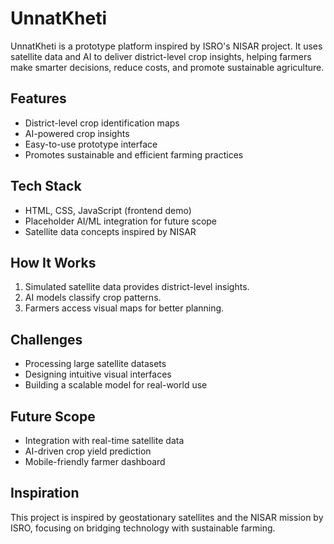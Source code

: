# UnnatKheti

UnnatKheti is a prototype platform inspired by ISRO's NISAR project. It uses satellite data and AI to deliver district-level crop insights, helping farmers make smarter decisions, reduce costs, and promote sustainable agriculture.

## Features
- District-level crop identification maps  
- AI-powered crop insights  
- Easy-to-use prototype interface  
- Promotes sustainable and efficient farming practices  

## Tech Stack
- HTML, CSS, JavaScript (frontend demo)  
- Placeholder AI/ML integration for future scope  
- Satellite data concepts inspired by NISAR  

## How It Works
1. Simulated satellite data provides district-level insights.  
2. AI models classify crop patterns.  
3. Farmers access visual maps for better planning.  

## Challenges
- Processing large satellite datasets  
- Designing intuitive visual interfaces  
- Building a scalable model for real-world use  

## Future Scope
- Integration with real-time satellite data  
- AI-driven crop yield prediction  
- Mobile-friendly farmer dashboard  

## Inspiration
This project is inspired by geostationary satellites and the NISAR mission by ISRO, focusing on bridging technology with sustainable farming.

